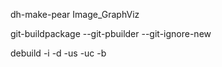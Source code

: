 
dh-make-pear Image_GraphViz

git-buildpackage --git-pbuilder --git-ignore-new

debuild -i -d -us -uc -b